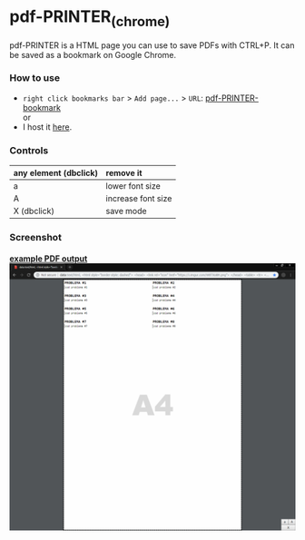 # pdf-PRINTER<sub>(chrome)</sub>
pdf-PRINTER is a HTML page you can use to save PDFs with CTRL+P. It can be saved as a bookmark on Google Chrome.

### How to use
* `right click bookmarks bar` > `Add page...` > `URL`: [pdf-PRINTER-bookmark](https://raw.githubusercontent.com/daniel-barbu/pdf-PRINTER/master/pdf-PRINTER-bookmark)  
or
* I host it [here](https://daniel-barbu.cf/files/pdf-PRINTER.html).

### Controls
| any element (dbclick) | remove it          |
|:----------------------|:-------------------|
| a                     | lower font size    |
| A                     | increase font size |
| X (dbclick)           | save mode          |

### Screenshot
<h4 style="margin-bottom:0 !important;"><a href="https://github.com/daniel-barbu/pdf-PRINTER/raw/master/output.pdf">example PDF output</a></h4>
<img src="/screenshot.png">
